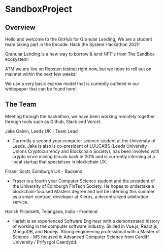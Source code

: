 # SandboxProject

## Overview

  Hello and welcome to the GitHub for Granular Lending, We are a student team taking part in the Encode: Hack the System Hackathon 2021!
  
  Granular Lending is a new way to borrow & lend NFT's from The Sandbox ecosystem!
  
  ATM we are live on Ropsten testnet right now, but we hope to roll out on mainnet within the next few weeks!
  
  We use a very basic escrow model that is currently outlined in our whitepaper that can be found here!
  
## The Team
Meeting through the hackathon, we have been working remotely together through tools such as Github, Slack and Vercel. 

Jake Galvin, Leeds UK - Team Lead
- Currently a second year computer science student at the University of Leeds, Jake is also is co-president of LUUCABS (Leeds University Unions Cryptocurrency and Blockchain Society), has been involved with crypto since mining bitcoin back in 2015 and is currently interning at a local startup that specialises in blockchain UX. 

Fraser Scott, Edinburgh UK - Backend
- Fraser is a fourth year Computer Science student and the president of the University of Edinburgh FinTech Society. He hopes to undertake a blockchain-focused Masters degree and will be interning this summer as a smart contract developer at Kleros, a decentralized arbitration service.

Harish Pillarisetti, Telangana, India - Frontend
- Harish is an experienced Software Engineer with a demonstrated history of working in the computer software industry. Skilled in Vue.js, React.js, MongoDB, and Nodejs. Strong engineering professional with a Master of Science - MS focused in Advanced Computer Science from Cardiff University / Prifysgol Caerdydd.
